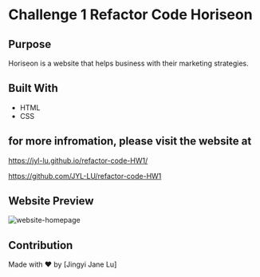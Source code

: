 # Challenge 1 Refactor Code Horiseon

## Purpose

Horiseon is a website that helps business with their marketing strategies.

## Built With

- HTML
- CSS

## for more infromation, please visit the website at 

https://jyl-lu.github.io/refactor-code-HW1/

https://github.com/JYL-LU/refactor-code-HW1

## Website Preview

![website-homepage](https://user-images.githubusercontent.com/82979870/117582652-ee648180-b0b7-11eb-84a0-e932b99522a9.png)


## Contribution

Made with ❤️ by [Jingyi Jane Lu]
